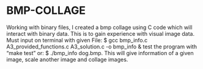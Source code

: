 # BMP-COLLAGE
Working with binary files, I created a bmp collage using C code which will interact with binary data. This is to gain experience with visual image data. Must input on terminal with given File: $ gcc bmp_info.c A3_provided_functions.c A3_solution.c -o bmp_info &amp; test the program with “make test” or: $ ./bmp_info dog.bmp. This will give information of a given image, scale another image and collage images. 
